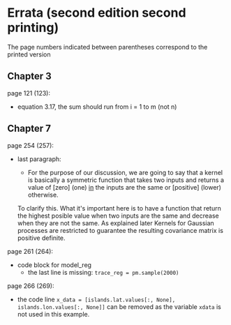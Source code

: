 # Errata (second edition second printing)
The page numbers indicated between parentheses correspond to the printed version

## Chapter 3

page 121 (123):

- equation 3.17, the sum should run from i = 1 to m (not n)

## Chapter 7

page 254 (257):

- last paragraph:
    + For the purpose of our discussion, we are going to say that a kernel is basically a symmetric
    function that takes two inputs and returns a value of [zero] (one) [in](if) the inputs are the same or [positive] (lower) otherwise.
    
    To clarify this. What it's important here is to have a function that return the highest posible value when two inputs are the same and decrease when they are not the same. As explained later Kernels for Gaussian processes are restricted to guarantee the resulting covariance matrix is positive definite.

page 261 (264):

- code block for model_reg
    + the last line is missing: `trace_reg = pm.sample(2000)`

page 266 (269):

- the code line `x_data = [islands.lat.values[:, None], islands.lon.values[:, None]]` can be removed as the variable `xdata` is not used in this example.
